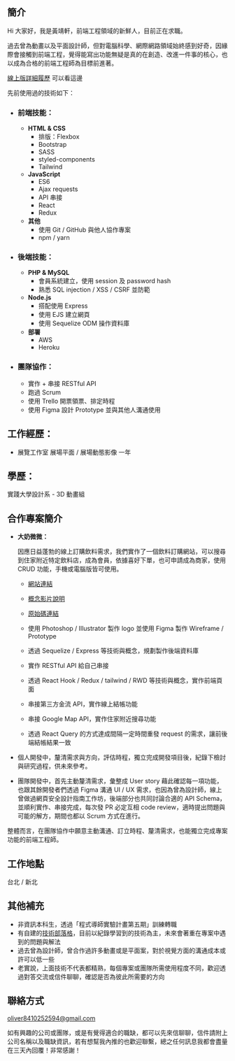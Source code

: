 ## 簡介

Hi 大家好，我是黃靖軒，前端工程領域的新鮮人，目前正在求職。

過去曾為動畫以及平面設計師，但對電腦科學、網際網路領域始終感到好奇，因緣際會接觸到前端工程，覺得能寫出功能無疑是真的在創造、改進一件事的核心，也以成為合格的前端工程師為目標前進著。

[線上版詳細履歷](https://www.cakeresume.com/oliver8410252594) 可以看這邊

先前使用過的技術如下：

- ### 前端技能：

  - **HTML & CSS**
    - 排版：Flexbox
    - Bootstrap
    - SASS
    - styled-components
    - Tailwind
  - **JavaScript**
    - ES6
    - Ajax requests
    - API 串接
    - React
    - Redux
  - **其他**
    - 使用 Git / GitHub 與他人協作專案
    - npm / yarn

- ### 後端技能：
  - **PHP & MySQL**
    - 會員系統建立，使用 session 及 password hash
    - 熟悉 SQL injection / XSS / CSRF 並防範
  - **Node.js**
    - 搭配使用 Express
    - 使用 EJS 建立網頁
    - 使用 Sequelize ODM 操作資料庫
  - **部署**
    - AWS
    - Heroku
- ### 團隊協作：

  - 實作 + 串接 RESTful API
  - 跑過 Scrum
  - 使用 Trello 開票領票、排定時程
  - 使用 Figma 設計 Prototype 並與其他人溝通使用

## 工作經歷：

- 展覽工作室 展場平面 / 展場動態影像 一年

## 學歷：

實踐大學設計系 - 3D 動畫組

## 合作專案簡介

- **大奶微微：**

  因應日益蓬勃的線上訂購飲料需求，我們實作了一個飲料訂購網站，可以搜尋到住家附近特定飲料店，成為會員，依據喜好下單，也可申請成為商家，使用 CRUD 功能，手機或電腦版皆可使用。

  - [網站連結](https://main.d318dyc2vbskcy.amplifyapp.com/)
  - [概念影片說明](https://www.youtube.com/watch?v=wSeCTs_L-9c)
  - [原始碼連結](https://github.com/Lindsay0214/Da-Nai-Wei-Wei-front-end)

  - 使用 Photoshop / Illustrator 製作 logo 並使用 Figma 製作 Wireframe / Prototype
  - 透過 Sequelize / Express 等技術與概念，規劃製作後端資料庫
  - 實作 RESTful API 給自己串接
  - 透過 React Hook / Redux / tailwind / RWD 等技術與概念，實作前端頁面
  - 串接第三方金流 API，實作線上結帳功能
  - 串接 Google Map API，實作住家附近搜尋功能
  - 透過 React Query 的方式達成間隔一定時間重發 request 的需求，讓前後端結帳結果一致

- 個人開發中，釐清需求與方向，評估時程，獨立完成開發項目後，紀錄下檢討與研究過程，供未來參考。
- 團隊開發中，首先主動釐清需求，彙整成 User story 藉此確認每一項功能，也跟其餘開發者們透過 Figma 溝通 UI / UX 需求，也因為曾為設計師，線上曾做過網頁安全設計指南工作坊，後端部分也共同討論合適的 API Schema，並順利實作、串接完成，每次發 PR 必定互相 code review，適時提出問題與可能的解方，期間也都以 Scrum 方式在進行。

整體而言，在團隊協作中願意主動溝通、訂立時程、釐清需求，也能獨立完成專案功能的前端工程師。

## 工作地點

台北 / 新北

## 其他補充

- 非資訊本科生，透過「程式導師實驗計畫第五期」訓練轉職
- 有自建的[技術部落格](https://codemonkey.coderbridge.io/)，目前以紀錄學習到的技術為主，未來會著重在專案中遇到的問題與解法
- 過去曾為設計師，曾合作過許多動畫或是平面案，對於視覺方面的溝通成本或許可以低一些
- 老實說，上面技術不代表都精熟，每個專案或團隊所需使用程度不同，歡迎透過對答交流或信件聊聊，確認是否為彼此所需要的方向

## 聯絡方式

oliver8410252594@gmail.com

如有興趣的公司或團隊，或是有覺得適合的職缺，都可以先來信聊聊，信件請附上公司名稱以及職缺資訊，若有想幫我內推的也歡迎聯繫，總之任何訊息我都會盡量在三天內回覆！非常感謝！
